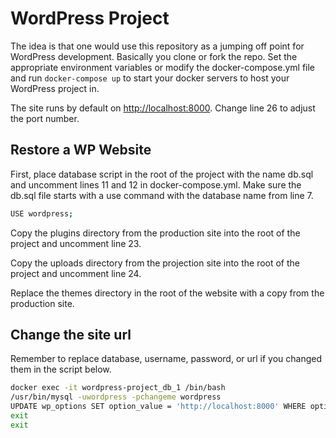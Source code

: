 # WordPress Project

The idea is that one would use this repository as a jumping off point for WordPress development. Basically you clone or fork the repo. Set the appropriate environment variables or modify the docker-compose.yml file and run `docker-compose up` to start your docker servers to host your WordPress project in.

The site runs by default on [http://localhost:8000](http://localhost:8000). Change line 26 to adjust the port number.

## Restore a WP Website

First, place database script in the root of the project with the name db.sql and uncomment lines 11 and 12 in docker-compose.yml. Make sure the db.sql file starts with a use command with the database name from line 7.

```bash
USE wordpress;
```

Copy the plugins directory from the production site into the root of the project and uncomment line 23.

Copy the uploads directory from the projection site into the root of the project and uncomment line 24.

Replace the themes directory in the root of the website with a copy from the production site.

## Change the site url

Remember to replace database, username, password, or url if you changed them in the script below.

```bash
docker exec -it wordpress-project_db_1 /bin/bash
/usr/bin/mysql -uwordpress -pchangeme wordpress
UPDATE wp_options SET option_value = 'http://localhost:8000' WHERE option_id IN (1, 2);
exit
exit
```
